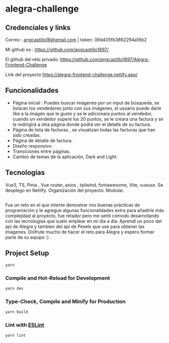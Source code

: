 # alegra-challenge

## Credenciales y links

Correo : angcastillo18@gmail.com | token: 39d405fb3862294a16b2

Mi github es : https://github.com/angcastillo1897/

El github del reto privado: https://github.com/angcastillo1897/Alegra-Frontend-Challenge

Link del proyecto https://alegra-frontend-challenge.netlify.app/

## Funcionalidades

- Página inicial : Puedes buscar imágenes por un input de búsqueda,  se listaran los vendedores junto con sus imágenes, el usuario puede darle like a la imagen que le guste y se le adicionara puntos al vendedor, cuando un vendedor superé los 20 puntos, se le creara una factura y se le redirigirá a otra página donde podrá ver el detalle de su factura.
- Página de lista de facturas , se visualizan todas las facturas que han sido creadas.
- Página de detalle de factura.
- Diseño responsivo
- Transiciones entre páginas.
- Cambio de temas de la aplicación, Dark and Light.

## Tecnologías

Vue3, TS, Pinia , Vue router, axios , tailwind, fontawesome, Vite, vueuse.
Se desplego en Netlify.
Organización del proyecto: Modular.

## 

Fue un reto en el que intente demostrar mis buenas prácticas de programación y le agregue algunas funcionalidades extra para añadirle más complejidad al proyecto, fue retador  pero me sentí cómodo desarrollando con las tecnologías que suelo emplear en mi día a día. Aprendí un poco del api de Alegra y tambien del api de Pexels que use para obtener las imágenes. Disfrute mucho de hacer el reto para Alegra y espero formar parte de su equipo :) .

## Project Setup

```sh
yarn
```

### Compile and Hot-Reload for Development

```sh
yarn dev
```

### Type-Check, Compile and Minify for Production

```sh
yarn build
```

### Lint with [ESLint](https://eslint.org/)

```sh
yarn lint
```
